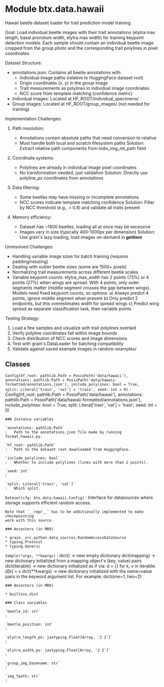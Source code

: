 Module btx.data.hawaii
======================
Hawaii beetle dataset loader for trait prediction model training.

Goal:
Load individual beetle images with their trait annotations (elytra max length,
basal pronotum width, elytra max width) for training keypoint detection models.
Each sample should contain an individual beetle image cropped from the group
photo and the corresponding trait polylines in pixel coordinates.

Dataset Structure:
- annotations.json: Contains all beetle annotations with:
  - Individual image paths (relative to HuggingFace dataset root)
  - Origin coordinates (x, y) in the group image
  - Trait measurements as polylines in individual image coordinates
  - NCC score from template matching (confidence metric)
- Individual images: Located at HF_ROOT/individual_specimens/
- Group images: Located at HF_ROOT/group_images/ (not needed for training)

Implementation Challenges:

1. Path resolution:
   - Annotations contain absolute paths that need conversion to relative
   - Must handle both local and scratch filesystem paths
   Solution: Extract relative path components from indiv_img_rel_path field

2. Coordinate systems:
   - Polylines are already in individual image pixel coordinates
   - No transformation needed, just validation
   Solution: Directly use polyline_px coordinates from annotations

3. Data filtering:
   - Some beetles may have missing or incomplete annotations
   - NCC scores indicate template matching confidence
   Solution: Filter by NCC threshold (e.g., > 0.8) and validate all traits present

4. Memory efficiency:
   - Dataset has ~1600 beetles, loading all at once may be excessive
   - Images vary in size (typically 400-1000px per dimension)
   Solution: Use grain's lazy loading, load images on-demand in __getitem__

Unresolved Challenges:
- Handling variable image sizes for batch training (requires padding/resizing)
- Dealing with outlier beetle sizes (some are 1500+ pixels)
- Normalizing trait measurements across different beetle scales
- Variable keypoint counts: elytra_max_width has 2 points (73%) or 4 points (27%)
  when wings are spread. With 4 points, only outer segments matter (middle segment
  crosses the gap between wings). Models need fixed keypoint counts, so options:
  a) Always predict 4 points, ignore middle segment when present
  b) Only predict 2 endpoints, but this overestimates width for spread wings
  c) Predict wing spread as separate classification task, then variable points

Testing Strategy:
1. Load a few samples and visualize with trait polylines overlaid
2. Verify polyline coordinates fall within image bounds
3. Check distribution of NCC scores and image dimensions
4. Test with grain's DataLoader for batching compatibility
5. Validate against saved example images in random-examples/

Classes
-------

`Config(hf_root: pathlib.Path = PosixPath('data/hawaii'), annotations: pathlib.Path = PosixPath('data/hawaii-formatted/annotations.json'), include_polylines: bool = True, split: Literal['train', 'val'] = 'train', seed: int = 0)`
:   Config(hf_root: pathlib.Path = PosixPath('data/hawaii'), annotations: pathlib.Path = PosixPath('data/hawaii-formatted/annotations.json'), include_polylines: bool = True, split: Literal['train', 'val'] = 'train', seed: int = 0)

    ### Instance variables

    `annotations: pathlib.Path`
    :   Path to the annotations.json file made by running format_hawaii.py.

    `hf_root: pathlib.Path`
    :   Path to the dataset root downloaded from HuggingFace.

    `include_polylines: bool`
    :   Whether to include polylines (lines with more than 2 points).

    `seed: int`
    :

    `split: Literal['train', 'val']`
    :   Which split.

`Dataset(cfg: btx.data.hawaii.Config)`
:   Interface for datasources where storage supports efficient random access.
    
    Note that `__repr__` has to be additionally implemented to make checkpointing
    work with this source.

    ### Ancestors (in MRO)

    * grain._src.python.data_sources.RandomAccessDataSource
    * typing.Protocol
    * typing.Generic

`Sample(*args, **kwargs)`
:   dict() -> new empty dictionary
    dict(mapping) -> new dictionary initialized from a mapping object's
        (key, value) pairs
    dict(iterable) -> new dictionary initialized as if via:
        d = {}
        for k, v in iterable:
            d[k] = v
    dict(**kwargs) -> new dictionary initialized with the name=value pairs
        in the keyword argument list.  For example:  dict(one=1, two=2)

    ### Ancestors (in MRO)

    * builtins.dict

    ### Class variables

    `beetle_id: str`
    :

    `beetle_position: int`
    :

    `elytra_length_px: jaxtyping.Float[Array, '2 2']`
    :

    `elytra_width_px: jaxtyping.Float[Array, '2 2']`
    :

    `group_img_basename: str`
    :

    `img_fpath: str`
    :
